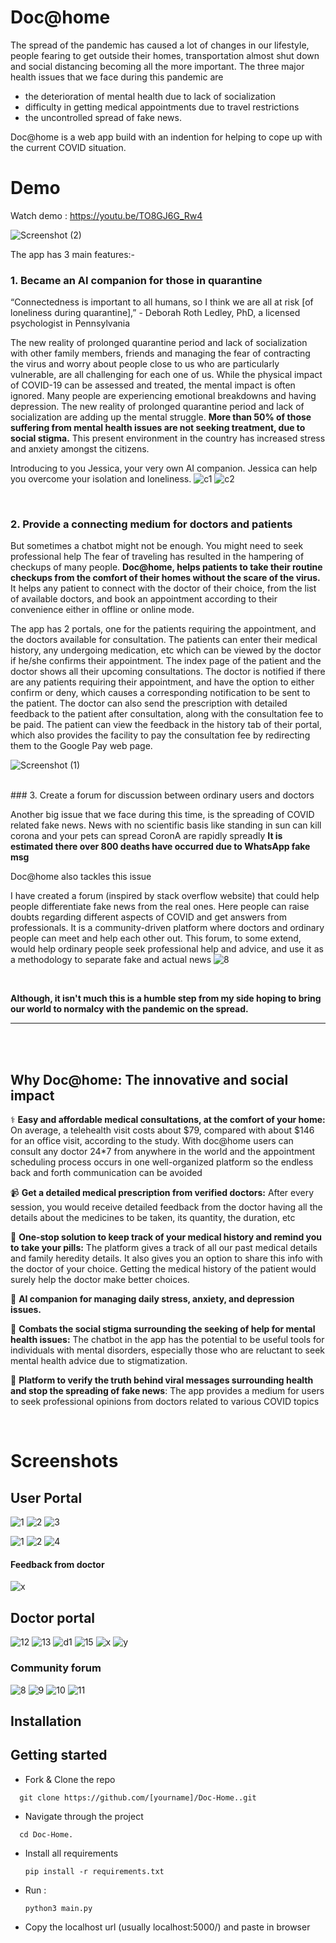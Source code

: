 # Doc@home

The spread of the pandemic has caused a lot of changes in our lifestyle, people fearing to get outside their homes, transportation almost shut down and social distancing becoming all the more important. The three major health issues that we face during this pandemic are
- the deterioration of mental health due to lack of socialization 
- difficulty in getting medical appointments due to travel restrictions
- the uncontrolled spread of fake news. 

Doc@home is a web app build with an indention for helping to cope up with the current COVID situation. 

# Demo

Watch demo : https://youtu.be/TO8GJ6G_Rw4



![Screenshot (2)](https://user-images.githubusercontent.com/43414928/90967504-ad164c80-e4fd-11ea-8371-e89f0e471643.png)

The app has 3 main features:-


### 1. Became an AI companion for those in quarantine

“Connectedness is important to all humans, so I think we are all at risk [of loneliness during quarantine],” 
       -   Deborah Roth Ledley, PhD, a licensed psychologist in Pennsylvania

 The new reality of prolonged quarantine period and lack of socialization with other family members, friends and managing the fear of contracting the virus and worry about people close to us who are particularly vulnerable, are all challenging for each one of us.  While the physical impact of COVID-19 can be assessed and treated, the mental impact is often ignored. Many people are experiencing emotional breakdowns and having depression. The new reality of prolonged quarantine period and lack of socialization are adding up the mental struggle. **More than 50% of those suffering from mental health issues are not seeking treatment, due to social stigma.** This present environment in the country has increased stress and anxiety amongst the citizens. 

Introducing to you Jessica, your very own AI companion. Jessica can help you overcome your isolation and loneliness. 
![c1](https://user-images.githubusercontent.com/43414928/90967560-7987f200-e4fe-11ea-921a-94b26de0f800.png)
![c2](https://user-images.githubusercontent.com/43414928/90967561-7a208880-e4fe-11ea-9af4-7e0862353de2.png)

<br/>

### 2. Provide a connecting medium for doctors and patients  

But sometimes a chatbot might not be enough. You might need to seek professional help
The fear of traveling has resulted in the hampering of checkups of many people. **Doc@home, helps patients to take their routine checkups from the comfort of their homes without the scare of the virus.** It helps any patient to connect with the doctor of their choice, from the list of available doctors, and book an appointment according to their convenience either in offline or online mode.

The app has 2 portals, one for the patients requiring the appointment, and the doctors available for consultation. The patients can enter their medical history, any undergoing medication, etc which can be viewed by the doctor if he/she confirms their appointment. The index page of the patient and the doctor shows all their upcoming consultations. The doctor is notified if there are any patients requiring their appointment, and have the option to either confirm or deny, which causes a corresponding notification to be sent to the patient.
The doctor can also send the prescription with detailed feedback to the patient after consultation, along with the consultation fee to be paid. The patient can view the feedback in the history tab of their portal, which also provides the facility to pay the consultation fee by redirecting them to the Google Pay web page.

![Screenshot (1)](https://user-images.githubusercontent.com/43414928/90332844-0d792b80-dfde-11ea-8424-ca283af5c6d4.png)


<br/>
### 3. Create a forum for discussion between ordinary users and doctors

Another big issue that we face during this time, is the spreading of COVID related fake news.  News with no scientific basis like standing in sun can kill corona and your pets can spread CoronA are rapidly spreadly
**It is estimated there over 800 deaths have occurred due to WhatsApp fake msg**

Doc@home also tackles this issue

I have created a forum (inspired by stack overflow website) that could help people differentiate fake news from the real ones. Here people can raise doubts regarding different aspects of COVID and get answers from professionals. It is a community-driven platform where doctors and ordinary people can meet and help each other out. This forum, to some extend, would help ordinary people seek professional help and advice, and use it as a methodology to separate 
fake and actual news 
![8](https://user-images.githubusercontent.com/43414928/90332928-b9227b80-dfde-11ea-810b-89c9cad4fa68.png)

<br/>

**Although, it isn't much this is a humble step from my side hoping to bring our world to normalcy with the pandemic on the spread.**
<hr/>

<br/><br/>

## Why Doc@home: The innovative and social impact

⚕️ **Easy and affordable medical consultations, at the comfort of your home:** On average, a telehealth visit costs about $79, compared with about $146 for an office visit, according to the study. With doc@home users can consult any doctor 24*7 from anywhere in the world and the appointment scheduling process occurs in one well-organized platform so the endless back and forth communication can be avoided 

📹 **Get a detailed medical prescription from verified doctors:** After every session, you would receive detailed feedback from the doctor having all the details about the medicines to be taken, its quantity, the duration, etc

💊 **One-stop solution to keep track of your medical history and remind you to take your pills:** The platform gives a track of all our past medical details and family heredity details. It also gives you an option to share this info with the doctor of your choice. Getting the medical history of the patient would surely help the doctor make better choices. 

🧘 **AI companion for managing daily stress, anxiety, and depression issues.**

🤯 **Combats the social stigma surrounding the seeking of help for mental health issues:** The chatbot in the app has the potential to be useful tools for individuals with mental disorders, especially those who are reluctant to seek mental health advice due to stigmatization.

📱 **Platform to verify the truth behind viral messages surrounding health and stop the spreading of fake news**: The app provides a medium for users to seek professional opinions from doctors related to various COVID topics

<br/>



# Screenshots
## User Portal

![1](https://user-images.githubusercontent.com/43414928/90325604-79867000-df9b-11ea-9cc2-6ba666c31d90.png)
![2](https://user-images.githubusercontent.com/43414928/90325605-7ab79d00-df9b-11ea-8277-1bc290794bde.png)
![3](https://user-images.githubusercontent.com/43414928/90325607-7d19f700-df9b-11ea-9279-5aacbeb60d70.png)


![1](https://user-images.githubusercontent.com/43414928/90967584-cff53080-e4fe-11ea-8947-ec7893957c3c.png)
![2](https://user-images.githubusercontent.com/43414928/90967585-d1265d80-e4fe-11ea-9259-2303aa674699.png)
![4](https://user-images.githubusercontent.com/43414928/90967601-134f9f00-e4ff-11ea-8489-cdb9b1affcff.png)

#### Feedback from doctor
![x](https://user-images.githubusercontent.com/43414928/90967613-324e3100-e4ff-11ea-821d-6e28cadafdfe.png)


## Doctor portal 

![12](https://user-images.githubusercontent.com/43414928/90325634-b8b4c100-df9b-11ea-8d0f-b1a5a1d853c0.png)
![13](https://user-images.githubusercontent.com/43414928/90325639-bc484800-df9b-11ea-8241-0aa7197fce71.png)
![d1](https://user-images.githubusercontent.com/43414928/90967619-53af1d00-e4ff-11ea-8830-c737f5c9bb8d.png)
![15](https://user-images.githubusercontent.com/43414928/90325633-b6eafd80-df9b-11ea-9018-19ce0c49f286.png)
![x](https://user-images.githubusercontent.com/43414928/90967659-2878fd80-e500-11ea-8d4a-2b0691cd793d.png)
![y](https://user-images.githubusercontent.com/43414928/90967669-51998e00-e500-11ea-9ffa-446dfc7788db.png)



### Community forum

![8](https://user-images.githubusercontent.com/43414928/90325653-e7329c00-df9b-11ea-8931-28d29f5012f9.png)
![9](https://user-images.githubusercontent.com/43414928/90325654-e7cb3280-df9b-11ea-8658-1cbf939f1f5c.png)
![10](https://user-images.githubusercontent.com/43414928/90325655-e863c900-df9b-11ea-9e64-e314e0e45f38.png)
![11](https://user-images.githubusercontent.com/43414928/90325651-e568d880-df9b-11ea-926d-a9a73ee86f5a.png)


## Installation

## Getting started

* Fork & Clone the repo
```
  git clone https://github.com/[yourname]/Doc-Home..git
```

* Navigate through the project
```
  cd Doc-Home.
```
* Install all requirements
  ``` 
  pip install -r requirements.txt
  ```
  
* Run :
  ```
  python3 main.py
  ```
  
* Copy the localhost url (usually localhost:5000/) and paste in browser
